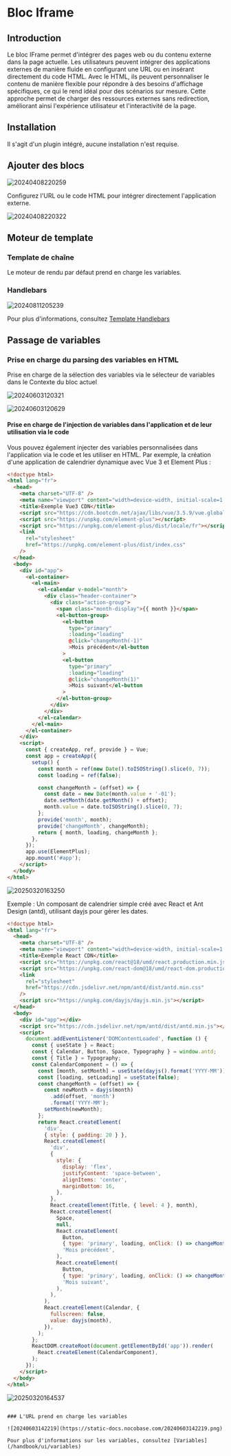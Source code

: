 # Bloc Iframe

<PluginInfo name="block-iframe"></PluginInfo>

## Introduction
Le bloc IFrame permet d'intégrer des pages web ou du contenu externe dans la page actuelle. Les utilisateurs peuvent intégrer des applications externes de manière fluide en configurant une URL ou en insérant directement du code HTML. Avec le HTML, ils peuvent personnaliser le contenu de manière flexible pour répondre à des besoins d'affichage spécifiques, ce qui le rend idéal pour des scénarios sur mesure. Cette approche permet de charger des ressources externes sans redirection, améliorant ainsi l'expérience utilisateur et l'interactivité de la page.

## Installation

Il s'agit d'un plugin intégré, aucune installation n'est requise.

## Ajouter des blocs

![20240408220259](https://static-docs.nocobase.com/20240408220259.png)

Configurez l'URL ou le code HTML pour intégrer directement l'application externe.

![20240408220322](https://static-docs.nocobase.com/20240408220322.png)

## Moteur de template

### Template de chaîne

Le moteur de rendu par défaut prend en charge les variables.

### Handlebars

![20240811205239](https://static-docs.nocobase.com/20240811205239.png)

Pour plus d'informations, consultez [Template Handlebars](/handbook/template-handlebars)

## Passage de variables

### Prise en charge du parsing des variables en HTML

Prise en charge de la sélection des variables via le sélecteur de variables dans le Contexte du bloc actuel

![20240603120321](https://static-docs.nocobase.com/20240603120321.png)

![20240603120629](https://static-docs.nocobase.com/20240603120629.gif)

#### Prise en charge de l'injection de variables dans l'application et de leur utilisation via le code

Vous pouvez également injecter des variables personnalisées dans l'application via le code et les utiliser en HTML. Par exemple, la création d'une application de calendrier dynamique avec Vue 3 et Element Plus :

```html
<!doctype html>
<html lang="fr">
  <head>
    <meta charset="UTF-8" />
    <meta name="viewport" content="width=device-width, initial-scale=1.0" />
    <title>Exemple Vue3 CDN</title>
    <script src="https://cdn.bootcdn.net/ajax/libs/vue/3.5.9/vue.global.prod.js"></script>
    <script src="https://unpkg.com/element-plus"></script>
    <script src="https://unpkg.com/element-plus/dist/locale/fr"></script>
    <link
      rel="stylesheet"
      href="https://unpkg.com/element-plus/dist/index.css"
    />
  </head>
  <body>
    <div id="app">
      <el-container>
        <el-main>
          <el-calendar v-model="month">
            <div class="header-container">
              <div class="action-group">
                <span class="month-display">{{ month }}</span>
                <el-button-group>
                  <el-button
                    type="primary"
                    :loading="loading"
                    @click="changeMonth(-1)"
                    >Mois précédent</el-button
                  >
                  <el-button
                    type="primary"
                    :loading="loading"
                    @click="changeMonth(1)"
                    >Mois suivant</el-button
                  >
                </el-button-group>
              </div>
            </div>
          </el-calendar>
        </el-main>
      </el-container>
    </div>
    <script>
      const { createApp, ref, provide } = Vue;
      const app = createApp({
        setup() {
          const month = ref(new Date().toISOString().slice(0, 7));
          const loading = ref(false);

          const changeMonth = (offset) => {
            const date = new Date(month.value + '-01');
            date.setMonth(date.getMonth() + offset);
            month.value = date.toISOString().slice(0, 7);
          };
          provide('month', month);
          provide('changeMonth', changeMonth);
          return { month, loading, changeMonth };
        },
      });
      app.use(ElementPlus);
      app.mount('#app');
    </script>
  </body>
</html>
```

![20250320163250](https://static-docs.nocobase.com/20250320163250.png)

Exemple : Un composant de calendrier simple créé avec React et Ant Design (antd), utilisant dayjs pour gérer les dates.

```html
<!doctype html>
<html lang="fr">
  <head>
    <meta charset="UTF-8" />
    <meta name="viewport" content="width=device-width, initial-scale=1.0" />
    <title>Exemple React CDN</title>
    <script src="https://unpkg.com/react@18/umd/react.production.min.js"></script>
    <script src="https://unpkg.com/react-dom@18/umd/react-dom.production.min.js"></script>
    <link
      rel="stylesheet"
      href="https://cdn.jsdelivr.net/npm/antd/dist/antd.min.css"
    />
    <script src="https://unpkg.com/dayjs/dayjs.min.js"></script>
  </head>
  <body>
    <div id="app"></div>
    <script src="https://cdn.jsdelivr.net/npm/antd/dist/antd.min.js"></script>
    <script>
      document.addEventListener('DOMContentLoaded', function () {
        const { useState } = React;
        const { Calendar, Button, Space, Typography } = window.antd;
        const { Title } = Typography;
        const CalendarComponent = () => {
          const [month, setMonth] = useState(dayjs().format('YYYY-MM'));
          const [loading, setLoading] = useState(false);
          const changeMonth = (offset) => {
            const newMonth = dayjs(month)
              .add(offset, 'month')
              .format('YYYY-MM');
            setMonth(newMonth);
          };
          return React.createElement(
            'div',
            { style: { padding: 20 } },
            React.createElement(
              'div',
              {
                style: {
                  display: 'flex',
                  justifyContent: 'space-between',
                  alignItems: 'center',
                  marginBottom: 16,
                },
              },
              React.createElement(Title, { level: 4 }, month),
              React.createElement(
                Space,
                null,
                React.createElement(
                  Button,
                  { type: 'primary', loading, onClick: () => changeMonth(-1) },
                  'Mois précédent',
                ),
                React.createElement(
                  Button,
                  { type: 'primary', loading, onClick: () => changeMonth(1) },
                  'Mois suivant',
                ),
              ),
            ),
            React.createElement(Calendar, {
              fullscreen: false,
              value: dayjs(month),
            }),
          );
        };
        ReactDOM.createRoot(document.getElementById('app')).render(
          React.createElement(CalendarComponent),
        );
      });
    </script>
  </body>
</html>
```

![20250320164537](https://static-docs.nocobase.com/20250320164537.png)
```

### L'URL prend en charge les variables

![20240603142219](https://static-docs.nocobase.com/20240603142219.png)

Pour plus d'informations sur les variables, consultez [Variables](/handbook/ui/variables)

